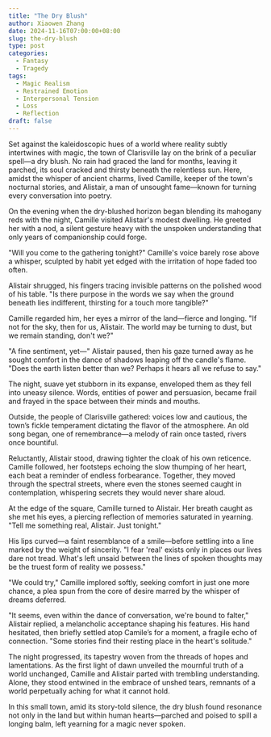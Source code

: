 ```yaml
---
title: "The Dry Blush"
author: Xiaowen Zhang
date: 2024-11-16T07:00:00+08:00
slug: the-dry-blush
type: post
categories:
  - Fantasy
  - Tragedy
tags:
  - Magic Realism
  - Restrained Emotion
  - Interpersonal Tension
  - Loss
  - Reflection
draft: false
---
```


Set against the kaleidoscopic hues of a world where reality subtly intertwines with magic, the town of Clarisville lay on the brink of a peculiar spell—a dry blush. No rain had graced the land for months, leaving it parched, its soul cracked and thirsty beneath the relentless sun. Here, amidst the whisper of ancient charms, lived Camille, keeper of the town's nocturnal stories, and Alistair, a man of unsought fame—known for turning every conversation into poetry. 

On the evening when the dry-blushed horizon began blending its mahogany reds with the night, Camille visited Alistair's modest dwelling. He greeted her with a nod, a silent gesture heavy with the unspoken understanding that only years of companionship could forge. 

"Will you come to the gathering tonight?" Camille's voice barely rose above a whisper, sculpted by habit yet edged with the irritation of hope faded too often. 

Alistair shrugged, his fingers tracing invisible patterns on the polished wood of his table. "Is there purpose in the words we say when the ground beneath lies indifferent, thirsting for a touch more tangible?" 

Camille regarded him, her eyes a mirror of the land—fierce and longing. "If not for the sky, then for us, Alistair. The world may be turning to dust, but we remain standing, don't we?"

"A fine sentiment, yet—" Alistair paused, then his gaze turned away as he sought comfort in the dance of shadows leaping off the candle's flame. "Does the earth listen better than we? Perhaps it hears all we refuse to say."

The night, suave yet stubborn in its expanse, enveloped them as they fell into uneasy silence. Words, entities of power and persuasion, became frail and frayed in the space between their minds and mouths.

Outside, the people of Clarisville gathered: voices low and cautious, the town’s fickle temperament dictating the flavor of the atmosphere. An old song began, one of remembrance—a melody of rain once tasted, rivers once bountiful.

Reluctantly, Alistair stood, drawing tighter the cloak of his own reticence. Camille followed, her footsteps echoing the slow thumping of her heart, each beat a reminder of endless forbearance. Together, they moved through the spectral streets, where even the stones seemed caught in contemplation, whispering secrets they would never share aloud.

At the edge of the square, Camille turned to Alistair. Her breath caught as she met his eyes, a piercing reflection of memories saturated in yearning. "Tell me something real, Alistair. Just tonight."

His lips curved—a faint resemblance of a smile—before settling into a line marked by the weight of sincerity. "I fear 'real' exists only in places our lives dare not tread. What's left unsaid between the lines of spoken thoughts may be the truest form of reality we possess."

"We could try," Camille implored softly, seeking comfort in just one more chance, a plea spun from the core of desire marred by the whisper of dreams deferred.

"It seems, even within the dance of conversation, we're bound to falter," Alistair replied, a melancholic acceptance shaping his features. His hand hesitated, then briefly settled atop Camile’s for a moment, a fragile echo of connection. "Some stories find their resting place in the heart's solitude."

The night progressed, its tapestry woven from the threads of hopes and lamentations. As the first light of dawn unveiled the mournful truth of a world unchanged, Camille and Alistair parted with trembling understanding. Alone, they stood entwined in the embrace of unshed tears, remnants of a world perpetually aching for what it cannot hold.

In this small town, amid its story-told silence, the dry blush found resonance not only in the land but within human hearts—parched and poised to spill a longing balm, left yearning for a magic never spoken.